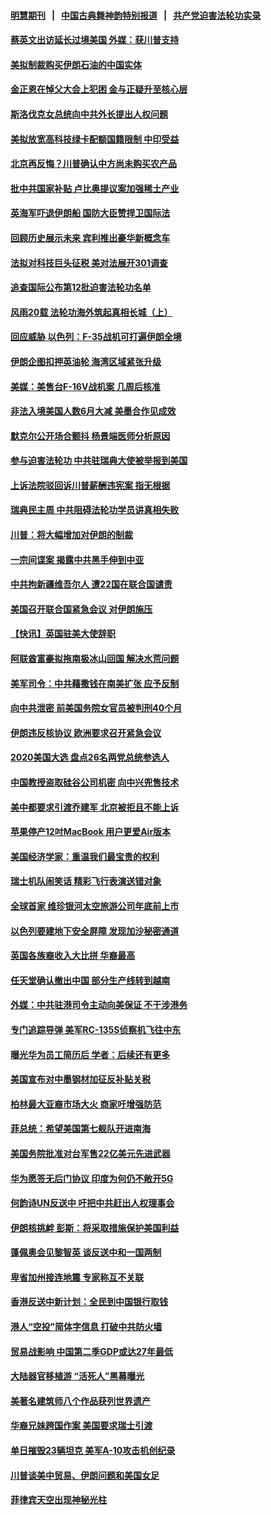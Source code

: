 #### [明慧期刊](https://github.com/gfw-breaker/mh-qikan) &nbsp;&nbsp;|&nbsp;&nbsp; [中国古典舞神韵特别报道](https://github.com/gfw-breaker/mh-news/blob/master/shenyun.md?t=07120738) &nbsp;&nbsp;|&nbsp;&nbsp; [共产党迫害法轮功实录](https://github.com/gfw-breaker/mh-news/blob/master/README.md?t=07120738)  

#### [蔡英文出访延长过境美国 外媒：获川普支持](../pages/nsc418/n11380074.md?t=07120738) 

#### [美拟制裁购买伊朗石油的中国实体](../pages/nsc418/n11378949.md?t=07120738) 

#### [金正恩在悼父大会上犯困 金与正疑升至核心层](../pages/nsc418/n11379332.md?t=07120738) 

#### [斯洛伐克女总统向中共外长提出人权问题](../pages/nsc418/n11379177.md?t=07120738) 

#### [美拟放宽高科技绿卡配额国籍限制 中印受益](../pages/nsc418/n11378695.md?t=07120738) 

#### [北京再反悔？川普确认中方尚未购买农产品](../pages/nsc418/n11378832.md?t=07120738) 

#### [批中共国家补贴 卢比奥提议案加强稀土产业](../pages/nsc418/n11378554.md?t=07120738) 

#### [英海军吓退伊朗船 国防大臣赞捍卫国际法](../pages/nsc418/n11378652.md?t=07120738) 

#### [回顾历史展示未来 宾利推出豪华新概念车](../pages/nsc418/n11378412.md?t=07120738) 

#### [法拟对科技巨头征税 美对法展开301调查](../pages/nsc418/n11378215.md?t=07120738) 

#### [追查国际公布第12批迫害法轮功名单](../pages/nsc418/n11378273.md?t=07120738) 

#### [风雨20载 法轮功海外筑起真相长城（上）](../pages/nsc418/n11362257.md?t=07120738) 

#### [回应威胁 以色列：F-35战机可打遍伊朗全境](../pages/nsc418/n11378082.md?t=07120738) 

#### [伊朗企图扣押英油轮 海湾区域紧张升级](../pages/nsc418/n11377851.md?t=07120738) 

#### [美媒：美售台F-16V战机案 几周后核准](../pages/nsc418/n11377771.md?t=07120738) 

#### [非法入境美国人数6月大减 美墨合作见成效](../pages/nsc418/n11377308.md?t=07120738) 

#### [默克尔公开场合颤抖 杨景端医师分析原因](../pages/nsc418/n11377100.md?t=07120738) 

#### [参与迫害法轮功 中共驻瑞典大使被举报到美国](../pages/nsc418/n11376727.md?t=07120738) 

#### [上诉法院驳回诉川普薪酬违宪案 指无根据](../pages/nsc418/n11376979.md?t=07120738) 

#### [瑞典民主周 中共阻碍法轮功学员讲真相失败](../pages/nsc418/n11376814.md?t=07120738) 

#### [川普：将大幅增加对伊朗的制裁](../pages/nsc418/n11376633.md?t=07120738) 

#### [一宗间谍案 揭露中共黑手伸到中亚](../pages/nsc418/n11376477.md?t=07120738) 

#### [中共拘新疆维吾尔人 遭22国在联合国谴责](../pages/nsc418/n11376307.md?t=07120738) 

#### [美国召开联合国紧急会议 对伊朗施压](../pages/nsc418/n11376199.md?t=07120738) 

#### [【快讯】英国驻美大使辞职](../pages/nsc418/n11376087.md?t=07120738) 

#### [阿联酋富豪拟拖南极冰山回国 解决水荒问题](../pages/nsc418/n11375742.md?t=07120738) 

#### [美军司令：中共藉撒钱在南美扩张 应予反制](../pages/nsc418/n11375541.md?t=07120738) 

#### [向中共泄密 前美国务院女官员被判刑40个月](../pages/nsc418/n11374763.md?t=07120738) 

#### [伊朗违反核协议 欧洲要求召开紧急会议](../pages/nsc418/n11374980.md?t=07120738) 

#### [2020美国大选 盘点26名两党总统参选人](../pages/nsc418/n11374447.md?t=07120738) 

#### [中国教授盗取硅谷公司机密 向中兴兜售技术](../pages/nsc418/n11374684.md?t=07120738) 

#### [美中都要求引渡乔建军 北京被拒且不能上诉](../pages/nsc418/n11374492.md?t=07120738) 

#### [苹果停产12吋MacBook 用户更爱Air版本](../pages/nsc418/n11374258.md?t=07120738) 

#### [美国经济学家：重温我们最宝贵的权利](../pages/nsc418/n11374224.md?t=07120738) 

#### [瑞士机队闹笑话 精彩飞行表演送错对象](../pages/nsc418/n11374240.md?t=07120738) 

#### [全球首家 维珍银河太空旅游公司年底前上市](../pages/nsc418/n11374098.md?t=07120738) 

#### [以色列要建地下安全屏障 发现加沙秘密通道](../pages/nsc418/n11374020.md?t=07120738) 

#### [英国各族裔收入大比拼  华裔最高](../pages/nsc418/n11374091.md?t=07120738) 

#### [任天堂确认撤出中国 部分生产线转到越南](../pages/nsc418/n11374101.md?t=07120738) 

#### [外媒：中共驻港司令主动向美保证 不干涉港务](../pages/nsc418/n11373673.md?t=07120738) 

#### [专门追踪导弹 美军RC-135S侦察机飞往中东](../pages/nsc418/n11373733.md?t=07120738) 

#### [曝光华为员工简历后 学者：后续还有更多](../pages/nsc418/n11373245.md?t=07120738) 

#### [美国宣布对中墨钢材加征反补贴关税](../pages/nsc418/n11373591.md?t=07120738) 

#### [柏林最大亚裔市场大火 商家吁增强防范](../pages/nsc418/n11373505.md?t=07120738) 

#### [菲总统：希望美国第七舰队开进南海](../pages/nsc418/n11373325.md?t=07120738) 

#### [美国务院批准对台军售22亿美元先进武器](../pages/nsc418/n11372759.md?t=07120738) 

#### [华为愿签无后门协议 印度为何仍不敞开5G](../pages/nsc418/n11372425.md?t=07120738) 

#### [何韵诗UN反送中 吁把中共赶出人权理事会](../pages/nsc418/n11372333.md?t=07120738) 

#### [伊朗核挑衅 彭斯：将采取措施保护美国利益](../pages/nsc418/n11372220.md?t=07120738) 

#### [蓬佩奥会见黎智英 谈反送中和一国两制](../pages/nsc418/n11372426.md?t=07120738) 

#### [卑省加州接连地震 专家称互不关联](../pages/nsc418/n11371137.md?t=07120738) 

#### [香港反送中新计划：全民到中国银行取钱](../pages/nsc418/n11372291.md?t=07120738) 

#### [港人“空投”简体字信息 打破中共防火墙](../pages/nsc418/n11372244.md?t=07120738) 

#### [贸易战影响 中国第二季GDP或达27年最低](../pages/nsc418/n11371967.md?t=07120738) 

#### [大陆器官移植游 “活死人”黑幕曝光](../pages/nsc418/n11371067.md?t=07120738) 

#### [美著名建筑师八个作品获列世界遗产](../pages/nsc418/n11371840.md?t=07120738) 

#### [华裔兄妹跨国作案 美国要求瑞士引渡](../pages/nsc418/n11372061.md?t=07120738) 

#### [单日摧毁23辆坦克 美军A-10攻击机创纪录](../pages/nsc418/n11371647.md?t=07120738) 

#### [川普谈美中贸易、伊朗问题和美国女足](../pages/nsc418/n11371588.md?t=07120738) 

#### [菲律宾天空出现神秘光柱](../pages/nsc418/n11371462.md?t=07120738) 


